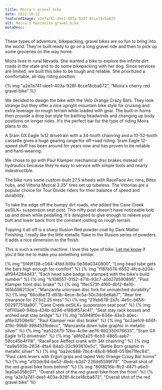 ```yaml
---
title: Moira's gravel bike
date: 2022-10-12
featuredImage: a2e7a741-dee1-403a-928f-8cce18cba672
alt: Moira's Manzanita gravel bike
metaDesc: 
---
```


These types of adventure, bikepacking, gravel bikes are so fun to bring into the world. They're built ready to go on a long gravel ride and then to pick up some groceries on the way home.

Moira lives in rural Nevada. She wanted a bike to explore the infinite dirt roads in the state and to do some bikepacking with her dog. Since services are limited, we built this bike to be tough and reliable. She prioritized a comfortable, all-day riding position.

{% img "a2e7a741-dee1-403a-928f-8cce18cba672", "Moira's cherry red gravel bike" %}

We decided to design the bike with the Velo Orange Crazy Bars. They look strange but they offer a nice upright mountain bike style for cruising and extra leverage on rough terrain while loaded with gear. The built-in horns then provide a drop bar style for battling headwinds and changing up body positions on longer rides. It's the perfect bar for the type of riding Moira plans to do.

A Sram GX Eagle 1x12 drivetrain with a 34-tooth chainring and a 10-52-tooth cassette gives a huge gearing range for off-road riding. Sram Eagle 12-speed stuff has been around for years now and has proven to be reliable and hard-wearing.

We chose to go with Paul Klamper mechanical disc brakes instead of hydraulics because they're easy to service with simple tools and nearly indestructible.

The bike runs some custom-built 27.5 wheels with RaceFace Arc rims, Bitex hubs, and Vittoria Mezcal 2.25" tires set up tubeless. The Vittorias are a popular choice for Tour Divide riders for their balance of speed and durability.

To take the edge off the bumpy dirt roads, she added the Cane Creek eeSILK+ suspension seat post. This nifty post doesn't have noticeable bob up and down while pedalling. It's designed to give enough to relieve your butt and lower back from the constant jostling on rough terrain. 

Topping it all off is a sharp Illusion Red powder coat by Dark Matter Finishing. I really like the little metallic flake in the Illusion series of powders. It adds a nice dimension to the finish.

This is such a versitile machine. I love this type of bike. [Let me know](https://manzanitacycles.com/contact) if you'd like me to make you something similar.

{% img "5f49f138-c064-4fdd-b19a-5b36a0340800", "Long head tube gets the bars high enough for comfort" %}
{% img "f187e574-6552-4fcd-b204-aff944284d43", "Each head tube badge is stamped with the bike's build number" %}
{% img "fc108557-0152-471b-93c7-a0d27d590896", "Paul Klamper front disc brake" %}
{% img "ffec573f-4f60-4b12-8e10-165b596213ce", "Manzanita unicrown disc fork for unmatched durability" %}
{% img "66cdbe73-d93b-4ece-8c5a-50c3dc6e6ab7", "Rear tire clearance for 27.5x2.25 tires" %}
{% img "21feb678-2a7c-4e5c-b656-00297751da90", "Cane Creek eeSILK+ suspension seat post" %}
{% img "df110ae0-94ba-424b-b294-e188df57ac41", "Seat stay rack bosses and arched seat stay bridge" %}
{% img "b5948f0e-634e-43e3-a0ec-af6e32506e1b", "Paul Klamper rear disc brake" %}
{% img "bc2aefc9-b56f-419c-99b8-398452fbdecc", "Manzanita down tube graphic in metallic silver" %}
{% img "ea522473-12ba-4c9e-ae76-8b2350076633", "Sram GX Eagle 1x12 drivetrain" %}
{% img "a8fd2a25-6cb3-48b5-aab7-59cc45b4f118", "RaceFace Aeffect crank with 34t chainring" %}
{% img "da9e593b-2834-4fa4-84a0-32c993610e5c", "Battle Born graphic in metallic silver" %}
{% img "ba2ec688-7bc4-48c6-96d8-0519e71fec84", "Paul canti levers with Ergon grips and taped Velo Orange Crazy Bar horns" %}
{% img "a133dc94-be52-4bdc-b3d7-226dd5599f79", "Overall shot of the red gravel bike from behind" %}
{% img "80f8216b-ffc2-4471-a6e3-1ea0a0358c07", "Overall shot of the red gravel bike from the front" %}
{% img "a2e7a741-dee1-403a-928f-8cce18cba672", "Overall shot of the red gravel bike" %}


